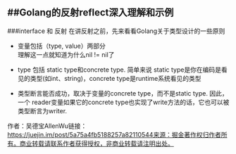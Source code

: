 ##Golang的反射reflect深入理解和示例
---
###interface 和 反射
在讲反射之前，先来看看Golang关于类型设计的一些原则 
* 变量包括（type, value）两部分  
理解这一点就知道为什么nil != nil了
* type 包括 static type和concrete type. 简单来说 static type是你在编码是看见的类型(如int、string)，concrete type是runtime系统看见的类型

* 类型断言能否成功，取决于变量的concrete type，而不是static type. 因此，一个 reader变量如果它的concrete type也实现了write方法的话，它也可以被类型断言为writer.

作者：吴德宝AllenWu链接：https://juejin.im/post/5a75a4fb5188257a82110544来源：掘金著作权归作者所有。商业转载请联系作者获得授权，非商业转载请注明出处。
